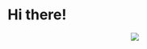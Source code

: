 <html>
  <head>
  </head>
  <body>
    <h1>Hi there!</h1>
    <div align='center'>
      <img src='[![GitHub Streak](http://github-readme-streak-stats.herokuapp.com?user=Rafael-Urei&theme=react&hide_border=true&border_radius=15&background=2D2C6F)](https://git.io/streak-stats)'></img>
    </div>
  </body>
</html>
